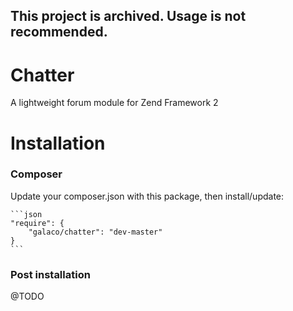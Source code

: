 ## This project is archived. Usage is not recommended.

Chatter
=======
A lightweight forum module for Zend Framework 2

Installation
============
### Composer
Update your composer.json with this package, then install/update:

    ```json
    "require": {
		"galaco/chatter": "dev-master"
    }
    ```
	
### Post installation
@TODO
